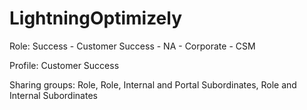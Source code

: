 # LightningOptimizely

Role: Success - Customer Success - NA - Corporate - CSM

Profile: Customer Success

Sharing groups: Role, Role, Internal and Portal Subordinates, Role and Internal Subordinates
